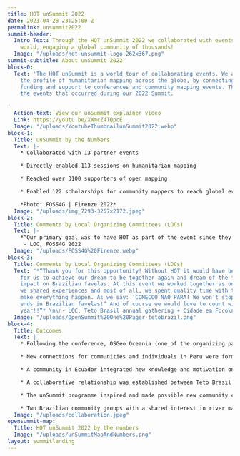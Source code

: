 ```yaml
---
title: HOT unSummit 2022
date: 2023-04-28 23:25:00 Z
permalink: unsummit2022
summit-header:
  Intro Text: Through the HOT unSummit 2022 we collaborated with events all over the
    world, engaging a global community of thousands!
  Image: "/uploads/hot-unsummit-logo-262x367.png"
summit-subtitle: About unSummit 2022
block-0:
  Text: 'The HOT unSummit is a world tour of collaborating events. We aim to raise
    the profile of humanitarian mapping across the globe, by connecting people, providing
    funding and support to conferences and community mapping events. This page registers
    the events that occurred during our 2022 Summit.

'
  Action-text: View our unSummit explainer video
  Link: https://youtu.be/XWmcZ4TQpcE
  Image: "/uploads/YoutubeThumbnailunSummit2022.webp"
block-1:
  Title: unSummit by the Numbers
  Text: |-
    * Collaborated with 13 partner events

    * Directly enabled 113 sessions on humanitarian mapping

    * Reached over 3100 supporters of open mapping

    * Enabled 122 scholarships for community mappers to reach global events

    *Photo: FOSS4G | Firenze 2022*
  Image: "/uploads/img_7293-3257x2172.jpeg"
block-2:
  Title: Comments by Local Organizing Committees (LOCs)
  Text: |-
    *“Our primary goal was to have HOT as part of the event since they share the same OSM and OSGeo community ideals. I really liked the 2022 SotM and FOSS4G organization and believe it should be continued in the future, with a closer relationship of the three communities, something like federated events or similar. HOT is providing a great help in organization and supporting people from low-middle income countries that should be one of the main targets of the audience.”*
     - LOC, FOSS4G 2022
  Image: "/uploads/FOSS4G%20Firenze.webp"
block-3:
  Title: Comments by Local Organizing Committees (LOCs)
  Text: "*“Thank you for this opportunity! Without HOT it would have been impossible
    for us to achieve our dream to be together again and dream of the future of our
    impact on Brazilian favelas. At this event we worked together as one TETO BRASIL,
    we shared experiences and most of all, we spent quality time with the ones that
    make everything happen. As we say: ‘COMECOU NAO PARA! We won't stop until poverty
    ends in Brazilian favelas!’ And of course we would love to count with HOT next
    year!!”* \n\n- LOC, Teto Brasil annual gathering + Cidade em Foco\n\n"
  Image: "/uploads/OpenSummit%20One%20Pager-tetobrazil.png"
block-4:
  Title: Outcomes
  Text: |
    * Following the conference, OSGeo Oceania (one of the organizing partners) set up an OpenStreetMap special interest group and registered as an organization on the HOT Tasking Manager in order to support communities in the region to undertake remote mapping campaigns.

    * New connections for communities and individuals in Peru were formed, leading to collective and collaborative local mapping projects and activities

    * A community in Ecuador integrated new knowledge and motivation on drone use into their focus and activities.

    * A collaborative relationship was established between Teto Brasil and the URBELATAM / Preventório favela mapping community.

    * The unSummit programme inspired and made possible new community conferences in Brazil and Nigeria reaching more than 300 people.

    * Two Brazilian community groups with a shared interest in river mapping were introduced to each other.
  Image: "/uploads/collaboration.jpeg"
opensummit-map:
  Title: HOT unSummit 2022 by the numbers
  Image: "/uploads/unSummitMapAndNumbers.png"
layout: summitlanding
---
```


